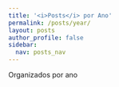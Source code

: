 ```yaml
---
title: '<i>Posts</i> por Ano'
permalink: /posts/year/
layout: posts
author_profile: false
sidebar:
  nav: posts_nav
---
```


Organizados por ano
